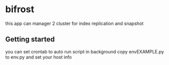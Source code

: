 # bifrost
this app can manager 2 cluster for index replication and snapshot
## Getting started 
you can set crontab to auto run script in background
copy envEXAMPLE.py to env.py and set your host info
